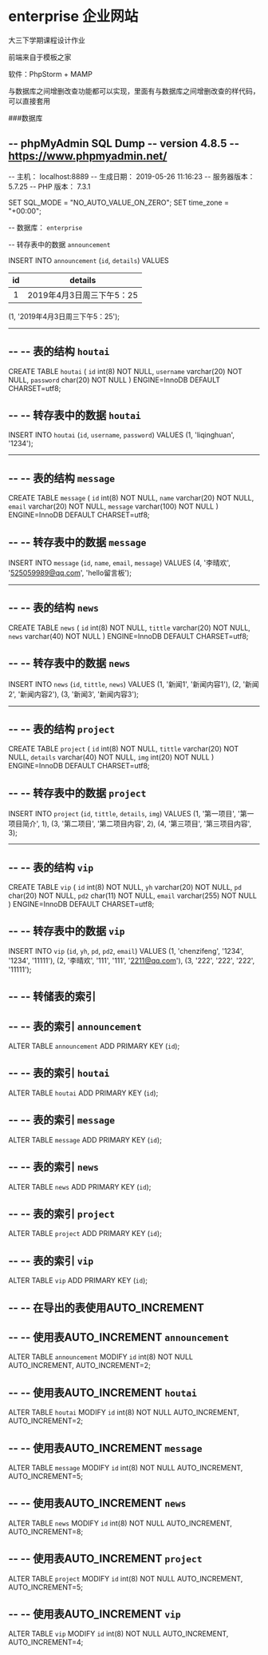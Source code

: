 # enterprise 企业网站

大三下学期课程设计作业

前端来自于模板之家

软件：PhpStorm + MAMP

与数据库之间增删改查功能都可以实现，里面有与数据库之间增删改查的样代码，可以直接套用


###数据库

-- phpMyAdmin SQL Dump
-- version 4.8.5
-- https://www.phpmyadmin.net/
--
-- 主机： localhost:8889
-- 生成日期： 2019-05-26 11:16:23
-- 服务器版本： 5.7.25
-- PHP 版本： 7.3.1

SET SQL_MODE = "NO_AUTO_VALUE_ON_ZERO";
SET time_zone = "+00:00";

-- 数据库： `enterprise`

-- 转存表中的数据 `announcement`


INSERT INTO `announcement` (`id`, `details`) VALUES

|id|details|
|:----:|:----:|
|1|2019年4月3日周三下午5：25|

(1, '2019年4月3日周三下午5：25');

-- --------------------------------------------------------

--
-- 表的结构 `houtai`
--

CREATE TABLE `houtai` (
  `id` int(8) NOT NULL,
  `username` varchar(20) NOT NULL,
  `password` char(20) NOT NULL
) ENGINE=InnoDB DEFAULT CHARSET=utf8;

--
-- 转存表中的数据 `houtai`
--

INSERT INTO `houtai` (`id`, `username`, `password`) VALUES
(1, 'liqinghuan', '1234');

-- --------------------------------------------------------

--
-- 表的结构 `message`
--

CREATE TABLE `message` (
  `id` int(8) NOT NULL,
  `name` varchar(20) NOT NULL,
  `email` varchar(20) NOT NULL,
  `message` varchar(100) NOT NULL
) ENGINE=InnoDB DEFAULT CHARSET=utf8;

--
-- 转存表中的数据 `message`
--

INSERT INTO `message` (`id`, `name`, `email`, `message`) VALUES
(4, '李晴欢', '525059989@qq.com', 'hello留言板');

-- --------------------------------------------------------

--
-- 表的结构 `news`
--

CREATE TABLE `news` (
  `id` int(8) NOT NULL,
  `tittle` varchar(20) NOT NULL,
  `news` varchar(40) NOT NULL
) ENGINE=InnoDB DEFAULT CHARSET=utf8;

--
-- 转存表中的数据 `news`
--

INSERT INTO `news` (`id`, `tittle`, `news`) VALUES
(1, '新闻1', '新闻内容1'),
(2, '新闻2', '新闻内容2'),
(3, '新闻3', '新闻内容3');

-- --------------------------------------------------------

--
-- 表的结构 `project`
--

CREATE TABLE `project` (
  `id` int(8) NOT NULL,
  `tittle` varchar(20) NOT NULL,
  `details` varchar(40) NOT NULL,
  `img` int(20) NOT NULL
) ENGINE=InnoDB DEFAULT CHARSET=utf8;

--
-- 转存表中的数据 `project`
--

INSERT INTO `project` (`id`, `tittle`, `details`, `img`) VALUES
(1, '第一项目', '第一项目简介', 1),
(3, '第二项目', '第二项目内容', 2),
(4, '第三项目', '第三项目内容', 3);

-- --------------------------------------------------------

--
-- 表的结构 `vip`
--

CREATE TABLE `vip` (
  `id` int(8) NOT NULL,
  `yh` varchar(20) NOT NULL,
  `pd` char(20) NOT NULL,
  `pd2` char(11) NOT NULL,
  `email` varchar(255) NOT NULL
) ENGINE=InnoDB DEFAULT CHARSET=utf8;

--
-- 转存表中的数据 `vip`
--

INSERT INTO `vip` (`id`, `yh`, `pd`, `pd2`, `email`) VALUES
(1, 'chenzifeng', '1234', '1234', '11111'),
(2, '李晴欢', '111', '111', '2211@qq.com'),
(3, '222', '222', '222', '11111');

--
-- 转储表的索引
--

--
-- 表的索引 `announcement`
--
ALTER TABLE `announcement`
  ADD PRIMARY KEY (`id`);

--
-- 表的索引 `houtai`
--
ALTER TABLE `houtai`
  ADD PRIMARY KEY (`id`);

--
-- 表的索引 `message`
--
ALTER TABLE `message`
  ADD PRIMARY KEY (`id`);

--
-- 表的索引 `news`
--
ALTER TABLE `news`
  ADD PRIMARY KEY (`id`);

--
-- 表的索引 `project`
--
ALTER TABLE `project`
  ADD PRIMARY KEY (`id`);

--
-- 表的索引 `vip`
--
ALTER TABLE `vip`
  ADD PRIMARY KEY (`id`);

--
-- 在导出的表使用AUTO_INCREMENT
--

--
-- 使用表AUTO_INCREMENT `announcement`
--
ALTER TABLE `announcement`
  MODIFY `id` int(8) NOT NULL AUTO_INCREMENT, AUTO_INCREMENT=2;

--
-- 使用表AUTO_INCREMENT `houtai`
--
ALTER TABLE `houtai`
  MODIFY `id` int(8) NOT NULL AUTO_INCREMENT, AUTO_INCREMENT=2;

--
-- 使用表AUTO_INCREMENT `message`
--
ALTER TABLE `message`
  MODIFY `id` int(8) NOT NULL AUTO_INCREMENT, AUTO_INCREMENT=5;

--
-- 使用表AUTO_INCREMENT `news`
--
ALTER TABLE `news`
  MODIFY `id` int(8) NOT NULL AUTO_INCREMENT, AUTO_INCREMENT=8;

--
-- 使用表AUTO_INCREMENT `project`
--
ALTER TABLE `project`
  MODIFY `id` int(8) NOT NULL AUTO_INCREMENT, AUTO_INCREMENT=5;

--
-- 使用表AUTO_INCREMENT `vip`
--
ALTER TABLE `vip`
  MODIFY `id` int(8) NOT NULL AUTO_INCREMENT, AUTO_INCREMENT=4;
